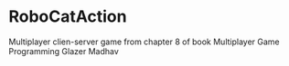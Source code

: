 # RoboCatAction

Multiplayer clien-server game from chapter 8 of book Multiplayer Game Programming Glazer Madhav
